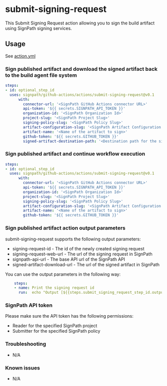 # submit-signing-request

This Submit Signing Request action allowing you to sign the build artifact using SignPath signing services.

## Usage

See [action.yml](action.yml)

### Sign published artifact and download the signed artifact back to the build agent file system

```yaml
steps:
- id: optional_step_id
  uses: signpath/github-actions/actions/submit-signing-request@v0.1
      with:
        connector-url: '<SignPath GitHub Actions connector URL>'
        api-token: '${{ secrets.SIGNPATH_API_TOKEN }}'
        organization-id: '<SignPath Organization Id>'
        project-slug: '<SignPath Project Slug>'
        signing-policy-slug: '<SignPath Policy Slug>'
        artifact-configuration-slug: '<SignPath Artifact Configuration Slug>'
        artifact-name: '<Name of the artifact to sign>'
        github-token: '${{ secrets.GITHUB_TOKEN }}'
        signed-artifact-destination-path: '<Destination path for the signed artifact>'
```

### Sign published artifact and continue workflow execution

```yaml
steps:
- id: optional_step_id
  uses: signpath/github-actions/actions/submit-signing-request@v0.1
      with:
        connector-url: '<SignPath GitHub Actions connector URL>'
        api-token: '${{ secrets.SIGNPATH_API_TOKEN }}'
        organization-id: '<SignPath Organization Id>'
        project-slug: '<SignPath Project Slug>'
        signing-policy-slug: '<SignPath Policy Slug>'
        artifact-configuration-slug: '<SignPath Artifact Configuration Slug>'
        artifact-name: '<Name of the artifact to sign>'
        github-token: '${{ secrets.GITHUB_TOKEN }}'
```

### Sign published artifact action output parameters
submit-signing-request supports the following output parameters:
- signing-request-id - The id of the newly created signing request
- signing-request-web-url - The url of the signing request in SignPath
- signpath-api-url - The base API url of the SignPath API
- signed-artifact-download-url - The url of the signed artifact in SignPath

You can use the output parameters in the following way:
```yaml
    steps:
    - name: Print the signing request id
      run:  echo "Output [${{steps.submit_signing_request_step_id.outputs.signing-request-id }}]"
```

### SignPath API token
Please make sure the API token has the following permissions:
- Reader for the specified SignPath project
- Submitter for the specified SignPath policy

### Troubleshooting
- N/A

### Known issues
- N/A